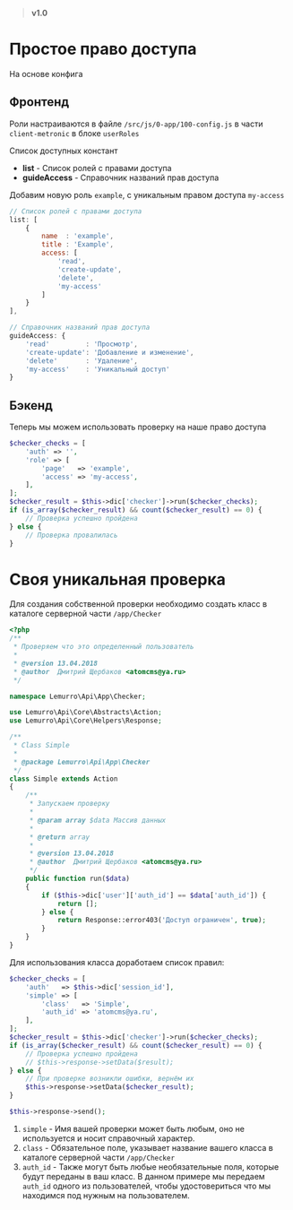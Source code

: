 > **v1.0**

# Простое право доступа
На основе конфига

## Фронтенд
Роли настраиваются в файле `/src/js/0-app/100-config.js` в части `client-metronic` в блоке `userRoles`

Список доступных констант
- **list** - Список ролей с правами доступа
- **guideAccess** - Справочник названий прав доступа

Добавим новую роль `example`, с уникальным правом доступа `my-access`
```javascript
// Список ролей с правами доступа
list: [
    {
        name  : 'example',
        title : 'Example',
        access: [
            'read',
            'create-update',
            'delete',
            'my-access'
        ]
    }
],

// Справочник названий прав доступа
guideAccess: {
    'read'         : 'Просмотр',
    'create-update': 'Добавление и изменение',
    'delete'       : 'Удаление',
    'my-access'    : 'Уникальный доступ'
}
```

## Бэкенд
Теперь мы можем использовать проверку на наше право доступа
```php
$checker_checks = [
    'auth' => '',
    'role' => [
        'page'   => 'example',
        'access' => 'my-access',
    ],
];
$checker_result = $this->dic['checker']->run($checker_checks);
if (is_array($checker_result) && count($checker_result) == 0) {
    // Проверка успешно пройдена
} else {
    // Проверка провалилась
}
```

# Своя уникальная проверка
Для создания собственной проверки необходимо создать класс в каталоге серверной части `/app/Checker`
```php
<?php
/**
 * Проверяем что это определенный пользователь
 *
 * @version 13.04.2018
 * @author  Дмитрий Щербаков <atomcms@ya.ru>
 */

namespace Lemurro\Api\App\Checker;

use Lemurro\Api\Core\Abstracts\Action;
use Lemurro\Api\Core\Helpers\Response;

/**
 * Class Simple
 *
 * @package Lemurro\Api\App\Checker
 */
class Simple extends Action
{
    /**
     * Запускаем проверку
     *
     * @param array $data Массив данных
     *
     * @return array
     *
     * @version 13.04.2018
     * @author  Дмитрий Щербаков <atomcms@ya.ru>
     */
    public function run($data)
    {
        if ($this->dic['user']['auth_id'] == $data['auth_id']) {
            return [];
        } else {
            return Response::error403('Доступ ограничен', true);
        }
    }
}

```
Для использования класса доработаем список правил:
```php
$checker_checks = [
    'auth'   => $this->dic['session_id'],
    'simple' => [
        'class'   => 'Simple',
        'auth_id' => 'atomcms@ya.ru',
    ],
];
$checker_result = $this->dic['checker']->run($checker_checks);
if (is_array($checker_result) && count($checker_result) == 0) {
    // Проверка успешно пройдена
    // $this->response->setData($result);
} else {
    // При проверке возникли ошибки, вернём их
    $this->response->setData($checker_result);
}

$this->response->send();
```
1. `simple` - Имя вашей проверки может быть любым, оно не используется и носит справочный характер.
2. `class` - Обязательное поле, указывает название вашего класса в каталоге серверной части `/app/Checker`
3. `auth_id` - Также могут быть любые необязательные поля, которые будут переданы в ваш класс. В данном примере мы передаем `auth_id` одного из пользователей, чтобы удостовериться что мы находимся под нужным на пользователем.


